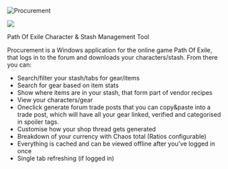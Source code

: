 
![Procurement](http://i.imgur.com/ssqviwb.png)

<a href="https://sites.google.com/site/poeprocurement/"><img src="http://i.imgur.com/n7je9iK.png"></img></a>

Path Of Exile Character &amp; Stash Management Tool

Procurement is a Windows application for the online game Path Of Exile, that logs in to the forum and downloads your characters/stash. From there you can:

* Search/filter your stash/tabs for gear/items
* Search for gear based on item stats
* Show where items are in your stash, that form part of vendor recipes
* View your characters/gear
* Oneclick generate forum trade posts that you can copy&paste into a trade post, which will have all your gear linked, verified and categorised in spoiler tags.
* Customise how your shop thread gets generated
* Breakdown of your currency with Chaos total (Ratios configurable)
* Everything is cached and can be viewed offline after you've logged in once
* Single tab refreshing (if logged in) 


